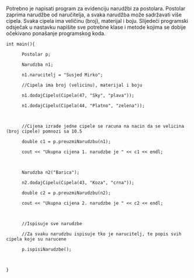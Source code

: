 Potrebno je napisati program za evidenciju narudžbi za postolara. Postolar zaprima narudžbe od naručitelja, a svaka narudžba može sadržavati više cipela. Svaka cipela ima veličinu (broj), materijal i boju. Slijedeći programski odsječak u nastavku napišite sve potrebne klase i metode kojima se dobije očekivano ponašanje programskog koda.

 ```
 int main(){

       Postolar p;

       Narudzba n1;

       n1.narucitelj = "Susjed Mirko";

       //Cipela ima broj (velicinu), materijal i boju

       n1.dodajCipelu(Cipela(47, "Sky", "plava"));

       n1.dodajCipelu(Cipela(44, "Platno", "zelena"));

 

       //Cijena izrade jedne cipele se racuna na nacin da se velicina (broj cipele) pomnozi sa 10.5

       double c1 = p.preuzmiNarudzbu(n1);

       cout << "Ukupna cijena 1. narudzbe je " << c1 << endl;

 

       Narudzba n2("Barica");

       n2.dodajCipelu(Cipela(43, "Koza", "crna"));

       double c2 = p.preuzmiNarudzbu(n2);

       cout << "Ukupna cijena 2. narudzbe je " << c2 << endl;

 

       //Ispisuje sve narudzbe

       //Za svaku narudzbu ispisuje tko je narucitelj, te popis svih cipela koje su narucene

       p.ispisiNarudzbe();

      

}
